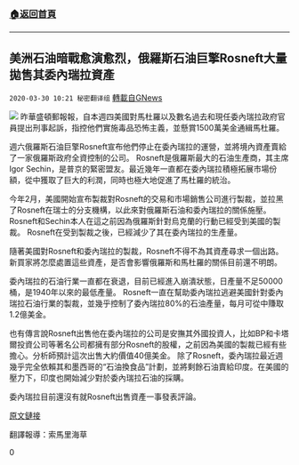 ###  [:house:返回首頁](https://github.com/ourhimalayas/txt)
---

## 美洲石油暗戰愈演愈烈，俄羅斯石油巨擎Rosneft大量拋售其委內瑞拉資產
`2020-03-30 10:21 秘密翻译组` [轉載自GNews](https://gnews.org/zh-hant/157328/)

![](https://s3-ap-northeast-1.amazonaws.com/news.guo.offload.media/wp-content/uploads/2020/03/30101957/Picture-1-141.png)
昨華盛頓郵報報，自本週四美國對馬杜羅以及數名過去和現任委內瑞拉政府官員提出刑事起訴，指控他們實施毒品恐怖主義，並懸賞1500萬美金通緝馬杜羅。

週六俄羅斯石油巨擎Rosneft宣布他們停止在委內瑞拉的運營，並將境內資產賣給了一家俄羅斯政府全資控制的公司。 Rosneft是俄羅斯最大的石油生產商，其主席Igor Sechin，是普京的緊密盟友。最近幾年一直都在委內瑞拉積極拓展市場份額，從中獲取了巨大的利潤，同時也極大地促進了馬杜羅的統治。

今年2月，美國開始宣布製裁對Rosneft的交易和市場銷售公司進行製裁，並拉黑了Rosneft在瑞士的分支機構，以此來對俄羅斯石油和委內瑞拉的關係施壓。 Rosneft和Sechin本人在這之前因為俄羅斯針對烏克蘭的行動已經受到美國的製裁。 Rosneft在受到製裁之後，已經減少了其在委內瑞拉的生產量。

隨著美國對Rosneft和委內瑞拉的製裁，Rosneft不得不為其資產尋求一個出路。新買家將怎麼處置這些資產，是否會影響俄羅斯和馬杜羅的關係目前還不明朗。

委內瑞拉的石油行業一直都在衰退，目前已經進入崩潰狀態，日產量不足50000桶，是1940年以來的最低產量。 Rosneft一直在幫助委內瑞拉逃避美國針對委內瑞拉石油行業的製裁，並幾乎控制了委內瑞拉80%的石油產量，每月可從中賺取1.2億美金。

也有傳言說Rosneft出售他在委內瑞拉的公司是安撫其外國投資人，比如BP和卡塔爾投資公司等著名公司都擁有部分Rosneft的股權，之前因為美國的製裁已經有些擔心。分析師預計這次出售大約價值40億美金。 
除了Rosneft，委內瑞拉最近週幾乎完全依賴其和墨西哥的“石油換食品”計劃，並將剩餘石油賣給印度。在美國的壓力下，印度也開始減少對於委內瑞拉石油的採購。

委內瑞拉目前還沒有就Rosneft出售資產一事發表評論。

[原文鏈接](https://www.washingtonpost.com/world/europe/venezuela-maduro-russia-rosneft/2020/03/28/0d38ce4a-7121-11ea-a156-0048b62cdb51_story.html)

翻譯報導：索馬里海草

0
